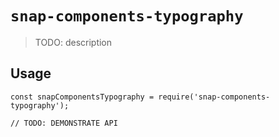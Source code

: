 # `snap-components-typography`

> TODO: description

## Usage

```
const snapComponentsTypography = require('snap-components-typography');

// TODO: DEMONSTRATE API
```

